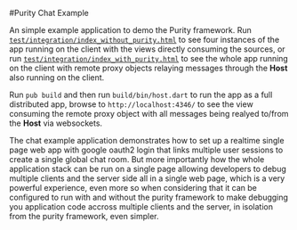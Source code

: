 #Purity Chat Example

An simple example application to demo the Purity framework.
Run [`test/integration/index_without_purity.html`](http://robsix.github.io/purity_chat_example/without_purity/)
to see four instances of the app running on the client with the views directly
consuming the sources, or run [`test/integration/index_with_purity.html`](http://robsix.github.io/purity_chat_example/)
to see the whole app running on the client with remote proxy objects
relaying messages through the **Host** also running on the client.

Run `pub build` and then run `build/bin/host.dart` to run the app as a full distributed
app, browse to `http://localhost:4346/` to see the view consuming the remote proxy object 
with all messages being realyed to/from the **Host** via websockets.

The chat example application demonstrates how to set up a realtime single page web app
with google oauth2 login that links multiple user sessions to create a single global
chat room. But more importantly how the whole application stack can be run on a single
page allowing developers to debug multiple clients and the server side all in a single
web page, which is a very powerful experience, even more so when considering that it can be
configured to run with and without the purity framework to make debugging you application code 
accross multiple clients and the server, in isolation from the purity framework, even simpler.
